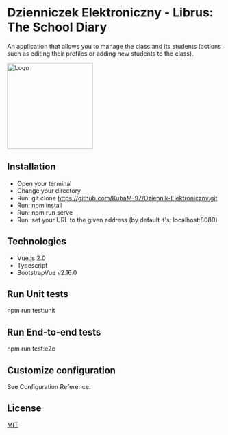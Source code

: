
# Dzienniczek Elektroniczny - Librus: The School Diary

An application that allows you to manage the class and its students (actions such as editing their profiles or adding new students to the class).

<img src="@/assets/images/logo.png" alt="Logo" title="Logo" width="200px" />

## Installation

+   Open your terminal
+   Change your directory
+   Run: git clone https://github.com/KubaM-97/Dziennik-Elektroniczny.git
+   Run: npm install
+   Run: npm run serve
+   Run: set your URL to the given address (by default it's: localhost:8080)

## Technologies
+   Vue.js 2.0
+   Typescript
+   BootstrapVue v2.16.0

## Run Unit tests
npm run test:unit

## Run End-to-end tests
npm run test:e2e

## Customize configuration
See Configuration Reference.

## License
[MIT](https://choosealicense.com/licenses/mit/)
